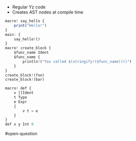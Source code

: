 
- Regular Yz code
- Creates AST nodes at compile time


```js
macro! say_hello {
	print("Hello!")
}
main: {
	say_hello!()
}
macro! create_block { 
	$func_name Ident
	$func_name {
		println!("You called $(stringify!($func_name))()")
	}
}
create_block!(foo)
create_block!(bar)

macro! def { 
	v []Ident
	t Type
	e Expr
	{
		v t = e
	}
}
def x y Int 0 
```

#open-question 